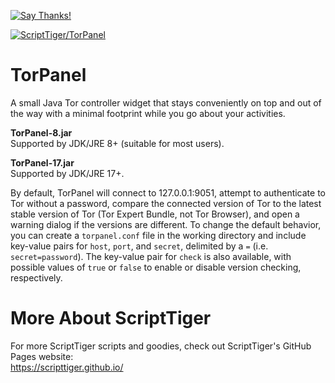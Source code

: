 [![Say Thanks!](https://img.shields.io/badge/Say%20Thanks-!-1EAEDB.svg)](https://docs.google.com/forms/d/e/1FAIpQLSfBEe5B_zo69OBk19l3hzvBmz3cOV6ol1ufjh0ER1q3-xd2Rg/viewform)

[![ScriptTiger/TorPanel](https://scripttiger.github.io/images/TorPanel-Interface.png)](https://github.com/ScriptTiger/TorPanel)

# TorPanel
A small Java Tor controller widget that stays conveniently on top and out of the way with a minimal footprint while you go about your activities.

**TorPanel-8.jar**  
Supported by JDK/JRE 8+ (suitable for most users).

**TorPanel-17.jar**  
Supported by JDK/JRE 17+.

By default, TorPanel will connect to 127.0.0.1:9051, attempt to authenticate to Tor without a password, compare the connected version of Tor to the latest stable version of Tor (Tor Expert Bundle, not Tor Browser), and open a warning dialog if the versions are different. To change the default behavior, you can create a `torpanel.conf` file in the working directory and include key-value pairs for `host`, `port`, and `secret`, delimited by a `=` (i.e. `secret=password`). The key-value pair for `check` is also available, with possible values of `true` or `false` to enable or disable version checking, respectively.

# More About ScriptTiger

For more ScriptTiger scripts and goodies, check out ScriptTiger's GitHub Pages website:  
https://scripttiger.github.io/
